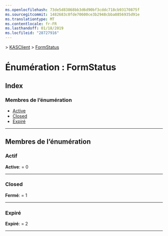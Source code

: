 ```yaml
---
ms.openlocfilehash: 73de5d83868bb3d6d90bf3cddc718cb93170875f
ms.sourcegitcommit: 1482683c0fde70600ce3b2948cbba8856935d91e
ms.translationtype: MT
ms.contentlocale: fr-FR
ms.lasthandoff: 01/18/2019
ms.locfileid: "28727916"
---
```

[](../README.md) > [KASClient](../modules/kasclient.md) > [FormStatus](../enums/kasclient.formstatus.md)

# <a name="enumeration-formstatus"></a>Énumération : FormStatus

## <a name="index"></a>Index

### <a name="enumeration-members"></a>Membres de l’énumération

* [Active](kasclient.formstatus.md#active)
* [Closed](kasclient.formstatus.md#closed)
* [Expiré](kasclient.formstatus.md#expired)

---

## <a name="enumeration-members"></a>Membres de l’énumération

<a id="active"></a>

###  <a name="active"></a>Actif

**Active**: = 0

___

<a id="closed"></a>

###  <a name="closed"></a>Closed

**Fermé**: = 1

___

<a id="expired"></a>

###  <a name="expired"></a>Expiré

**Expiré**: = 2

___

